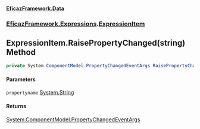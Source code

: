 #### [EficazFramework.Data](EficazFrameworkData.md 'EficazFramework Data')
### [EficazFramework.Expressions](EficazFrameworkData.md#EficazFramework.Expressions 'EficazFramework.Expressions').[ExpressionItem](EficazFramework.Expressions/ExpressionItem.md 'EficazFramework.Expressions.ExpressionItem')

## ExpressionItem.RaisePropertyChanged(string) Method

```csharp
private System.ComponentModel.PropertyChangedEventArgs RaisePropertyChanged(string propertyname);
```
#### Parameters

<a name='EficazFramework.Expressions.ExpressionItem.RaisePropertyChanged(string).propertyname'></a>

`propertyname` [System.String](https://docs.microsoft.com/en-us/dotnet/api/System.String 'System.String')

#### Returns
[System.ComponentModel.PropertyChangedEventArgs](https://docs.microsoft.com/en-us/dotnet/api/System.ComponentModel.PropertyChangedEventArgs 'System.ComponentModel.PropertyChangedEventArgs')